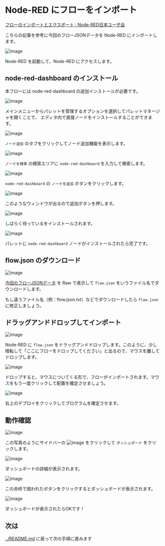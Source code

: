 # Node-RED にフローをインポート

[フローのインポートとエクスポート : Node\-RED日本ユーザ会](https://nodered.jp/docs/user-guide/editor/workspace/import-export)

こちらの記事を参考に今回のフローJSONデータを Node-RED にインポートします。

![image](https://i.gyazo.com/c2b23ebf7397a18450b9e24c2a094012.png)

Node-RED を起動して、Node-RED にアクセスします。

## node-red-dashboard のインストール

本フローには node-red-dashboard の追加インストールが必要です。

![image](https://i.gyazo.com/3cd99acad2a6eb45b79b79334b768376.png)

メインメニューからパレットを管理するオプションを選択してパレットマネージャを開くことで、 エディタ内で直接ノードをインストールすることができます。

![image](https://i.gyazo.com/456d7cfadfbf5a0950b20bc9f5cee3d5.png)

`ノード追加` のタブをクリックしてノード追加機能を表示します。

![image](https://i.gyazo.com/fb94ca685263b82a04c5b46c9a024107.png)

`ノードを検索` の検索エリアに `node-red-dashboard` を入力して検索します。

![image](https://i.gyazo.com/a790d06e034778ec4cd11b12f6c8e0b7.png)

`node-red-dashboard` の `ノードを追加` ボタンをクリックします。

![image](https://i.gyazo.com/2bd67f46ea32170c4674d8e5e25df45c.png)

このようなウィンドウが出るので追加ボタンを押します。

![image](https://i.gyazo.com/41653251d81da8ec95373d1adee0516d.png)

しばらく待っているをインストールされます。

![image](https://i.gyazo.com/7621e8c21706743a6add8b610c046aa2.png)

パレットに `node-red-dashboard` ノードがインストールされたら完了です。

## flow.json のダウンロード

![image](https://i.gyazo.com/e42accf060cb5cbbac084ff24cb39235.png)

[今回のフローJSONデータ](https://raw.githubusercontent.com/1ft-seabass/holo-action-log/main/node-red/flow.json) を Raw で表示して `flow.json` をいうファイル名でダウンロードします。

もし違うファイル名（例：flow.json.txt）などでダウンロードしたら `flow.json` に修正しましょう。

## ドラッグアンドドロップしてインポート

![image](https://i.gyazo.com/e4310c67517ffc32bed16074bda0394b.png)

Node-RED に `flow.json` をドラッグアンドドロップします。このように、少し暗転して「ここにフローをドロップしてください」と出るので、マウスを離してドロップします。

![image](https://i.gyazo.com/a92bc10f47ea07e6dad70f5adc15380a.png)

ドロップすると、マウスについてくる形で、フローがインポートされます。マウスをもう一度クリックして配置を確定させましょう。

![image](https://i.gyazo.com/ae53e22bc65cf171748205fc660f8084.png)

右上のデプロイをクリックしてプログラムを確定させます。

## 動作確認

![image](https://i.gyazo.com/7bc2e96c4a4bb89b8e60e51521571636.png)

この写真のようにサイドバーの ![image](https://i.gyazo.com/2516e5d8857f4e560ebb70dc60da524d.png) をクリックして `ダッシュボード` をクリックします。

![image](https://i.gyazo.com/86e908d9d7f718fcdaf3df77eff08286.png)

ダッシュボードの詳細が表示されます。

![image](https://i.gyazo.com/6439cc32401634197aed62e2941755f1.png)

この赤枠で囲われたボタンをクリックするとダッシュボードが表示されます。

![image](https://i.gyazo.com/cd54c452cf103cea075cc8c96afbb8ab.png)

ダッシュボードが表示されたらOKです！

## 次は

[../README.md](README) に戻って次の手順に進みます